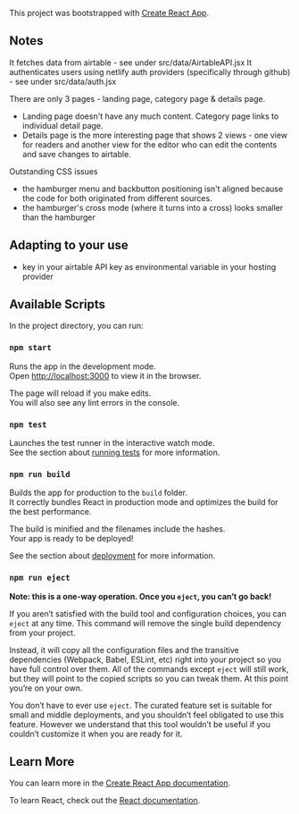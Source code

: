 This project was bootstrapped with [Create React App](https://github.com/facebook/create-react-app).

## Notes

It fetches data from airtable - see under src/data/AirtableAPI.jsx
It authenticates users using netlify auth providers (specifically through github) - see under src/data/auth.jsx

There are only 3 pages - landing page, category page & details page.

- Landing page doesn't have any much content. Category page links to individual detail page.
- Details page is the more interesting page that shows 2 views - one view for readers and another view for the editor who can edit the contents and save changes to airtable.

Outstanding CSS issues

- the hamburger menu and backbutton positioning isn't aligned because the code for both originated from different sources.
- the hamburger's cross mode (where it turns into a cross) looks smaller than the hamburger

## Adapting to your use

- key in your airtable API key as environmental variable in your hosting provider

## Available Scripts

In the project directory, you can run:

### `npm start`

Runs the app in the development mode.<br>
Open [http://localhost:3000](http://localhost:3000) to view it in the browser.

The page will reload if you make edits.<br>
You will also see any lint errors in the console.

### `npm test`

Launches the test runner in the interactive watch mode.<br>
See the section about [running tests](https://facebook.github.io/create-react-app/docs/running-tests) for more information.

### `npm run build`

Builds the app for production to the `build` folder.<br>
It correctly bundles React in production mode and optimizes the build for the best performance.

The build is minified and the filenames include the hashes.<br>
Your app is ready to be deployed!

See the section about [deployment](https://facebook.github.io/create-react-app/docs/deployment) for more information.

### `npm run eject`

**Note: this is a one-way operation. Once you `eject`, you can’t go back!**

If you aren’t satisfied with the build tool and configuration choices, you can `eject` at any time. This command will remove the single build dependency from your project.

Instead, it will copy all the configuration files and the transitive dependencies (Webpack, Babel, ESLint, etc) right into your project so you have full control over them. All of the commands except `eject` will still work, but they will point to the copied scripts so you can tweak them. At this point you’re on your own.

You don’t have to ever use `eject`. The curated feature set is suitable for small and middle deployments, and you shouldn’t feel obligated to use this feature. However we understand that this tool wouldn’t be useful if you couldn’t customize it when you are ready for it.

## Learn More

You can learn more in the [Create React App documentation](https://facebook.github.io/create-react-app/docs/getting-started).

To learn React, check out the [React documentation](https://reactjs.org/).
